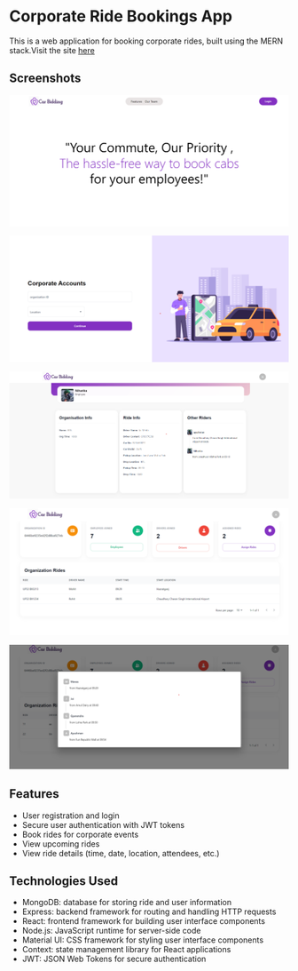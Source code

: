 
# Corporate Ride Bookings App

This is a web application for booking corporate rides, built using the MERN stack.Visit the site [here](https://delightful-cat-4db293.netlify.app/)


## Screenshots

![App Screenshot](https://github.com/Krystal-G/Car-Bid-MiniPr/blob/main/Screenshots/Screenshot%202023-04-25%20180653.png?raw=true)

![App Screenshot](https://github.com/Krystal-G/Car-Bid-MiniPr/blob/main/Screenshots/Screenshot%202023-04-25%20181957.png?raw=true)

![App Screenshot](https://github.com/Krystal-G/Car-Bid-MiniPr/blob/main/Screenshots/Screenshot%202023-04-25%20182358.png?raw=true)

![App Screenshot](https://github.com/Krystal-G/Car-Bid-MiniPr/blob/main/Screenshots/Screenshot%202023-04-25%20182715.png?raw=true)

![App Screenshot](https://github.com/Krystal-G/Car-Bid-MiniPr/blob/main/Screenshots/Screenshot%202023-04-25%20183139.png?raw=true)



## Features
- User registration and login
- Secure user authentication with JWT tokens
- Book rides for corporate events
- View upcoming rides
- View ride details (time, date, location, attendees, etc.)
## Technologies Used
- MongoDB: database for storing ride and user information
- Express: backend framework for routing and handling HTTP requests
- React: frontend framework for building user interface components
- Node.js: JavaScript runtime for server-side code
- Material UI: CSS framework for styling user interface components
- Context: state management library for React applications
- JWT: JSON Web Tokens for secure authentication
